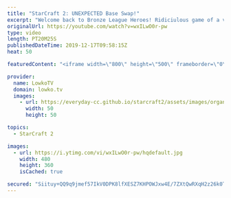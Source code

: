 ```yaml
---
title: "StarCraft 2: UNEXPECTED Base Swap!"
excerpt: "Welcome back to Bronze League Heroes! Ridiciulous game of a viewer submitted match in StarCraft 2. In this Gold League Terran versus Protoss the Protoss decides to open up very aggressively. He likely was inspired by Florencio and decides to throw the Nexus inside his opponents main base and then recall"
originalUrl: https://youtube.com/watch?v=wxILwO0r-pw
type: video
length: PT20M25S
publishedDateTime: 2019-12-17T09:58:15Z
heat: 50

featuredContent: "<iframe width=\"800\" height=\"500\" frameborder=\"0\" src=\"https://www.youtube.com/embed/wxILwO0r-pw\" allow=\"accelerometer; autoplay; encrypted-media; gyroscope; picture-in-picture\" allowfullscreen></iframe>"

provider:
  name: LowkoTV
  domain: lowko.tv
  images:
    - url: https://everyday-cc.github.io/starcraft2/assets/images/organizations/lowko.tv-50x50.jpg
      width: 50
      height: 50

topics:
  - StarCraft 2

images:
  - url: https://i.ytimg.com/vi/wxILwO0r-pw/hqdefault.jpg
    width: 480
    height: 360
    isCached: true

secured: "Siituy+QQ9q9jmef57IkV0DPK8lfXESZ7KHPOWJxw4E/7ZXtQwRXqH2z26k0TFiCCbI2Yqo5qv8fQcZsMg8cp2yyOyWIh8WyFEIQcrkjQXSSICAoneMlV64mA6mKOLJnOduawls3faLGY70y1wi4DTVVzTTFGcLPwJTn3bpYXZya1xu0B9gNzoD0BI67K+QyR24x82s++r2rR8OxIYdDKhEDJbXeYAVct1aTZDVQiNPq6Vw3iot0MkY2TFkOFhmDUtc6Z4l+eX8jhf3PY2cpfwz8AJpzESnl9KCaifTLWa6NllE7jHEC8xcEahlU9wUFibrX1WTpqz4CBgOkO3lQz4QSp32tlf7vRtMD34/n4pBFtEyzpLRY8lyUE//3qU0M6vwOwCOkIgEhN04NlCTgW8JHuJXjLwR2U9RlOV5z5AAZ7HZCCZNsnkysZbAdmumF;cRWxdAb9zc2BG9FYYyiHDQ=="
---
```


